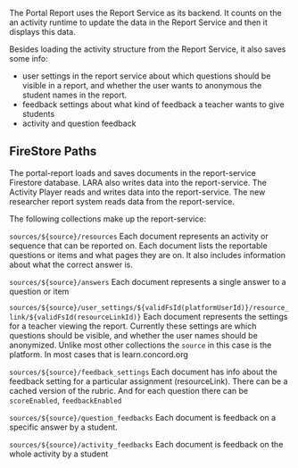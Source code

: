 The Portal Report uses the Report Service as its backend. It counts on the an activity runtime to update the data in the Report Service and then it displays this data.

Besides loading the activity structure from the Report Service, it also saves some info:
- user settings in the report service about which questions should be visible in a report, and whether the user wants to anonymous the student names in the report.
- feedback settings about what kind of feedback a teacher wants to give students
- activity and question feedback

## FireStore Paths

The portal-report loads and saves documents in the report-service Firestore database.
LARA also writes data into the report-service.
The Activity Player reads and writes data into the report-service.
The new researcher report system reads data from the report-service.

The following collections make up the report-service:

`sources/${source}/resources`
Each document represents an activity or sequence that can be reported on.
Each document lists the reportable questions or items and what pages they are on.
It also includes information about what the correct answer is.

`sources/${source}/answers`
Each document represents a single answer to a question or item

`sources/${source}/user_settings/${validFsId(platformUserId)}/resource_link/${validFsId(resourceLinkId)}`
Each document represents the settings for a teacher viewing the report. Currently
these settings are which questions should be visible, and whether the user names should be anonymized.
Unlike most other collections the `source` in this case is the platform. In most cases that is
learn.concord.org

`sources/${source}/feedback_settings`
Each document has info about the feedback setting for a particular assignment (resourceLink).
There can be a cached version of the rubric.
And for each question there can be `scoreEnabled`, `feedbackEnabled`

`sources/${source}/question_feedbacks`
Each document is feedback on a specific answer by a student.

`sources/${source}/activity_feedbacks`
Each document is feedback on the whole activity by a student

